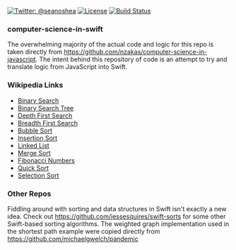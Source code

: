 [![Twitter: @seanoshea](https://img.shields.io/badge/contact-@seanoshea-blue.svg?style=flat)](https://twitter.com/seanoshea)
[![License](http://img.shields.io/badge/license-MIT-green.svg?style=flat)](https://github.com/seanoshea/computer-science-in-swift/blob/master/LICENSE)
[![Build Status](https://circleci.com/gh/seanoshea/computer-science-in-swift.svg?style=svg)](https://circleci.com/gh/seanoshea/computer-science-in-swift.svg?style=svg)

### computer-science-in-swift
The overwhelming majority of the actual code and logic for this repo is taken directly from https://github.com/nzakas/computer-science-in-javascript. The intent behind this repository of code is an attempt to try and translate logic from JavaScript into Swift.

### Wikipedia Links
*  [Binary Search](http://en.wikipedia.org/wiki/Binary_search_algorithm)
*  [Binary Search Tree](http://en.wikipedia.org/wiki/Binary_search_tree)
*  [Depth First Search](https://en.wikipedia.org/wiki/Depth-first_search)
*  [Breadth First Search](https://en.wikipedia.org/wiki/Breadth-first_search)
*  [Bubble Sort](http://en.wikipedia.org/wiki/Bubble_sort)
*  [Insertion Sort](http://en.wikipedia.org/wiki/Insertion_sort)
*  [Linked List](http://en.wikipedia.org/wiki/Linked_list)
*  [Merge Sort](http://en.wikipedia.org/wiki/Merge_sort)
*  [Fibonacci Numbers](http://en.wikipedia.org/wiki/Fibonacci_number)
*  [Quick Sort](http://en.wikipedia.org/wiki/Quicksort)
*  [Selection Sort](http://en.wikipedia.org/wiki/Selection_sort)

### Other Repos
Fiddling around with sorting and data structures in Swift isn't exactly a new idea. Check out https://github.com/jessesquires/swift-sorts for some other Swift-based sorting algorithms.
The weighted graph implementation used in the shortest path example were copied directly from https://github.com/michaelgwelch/pandemic
